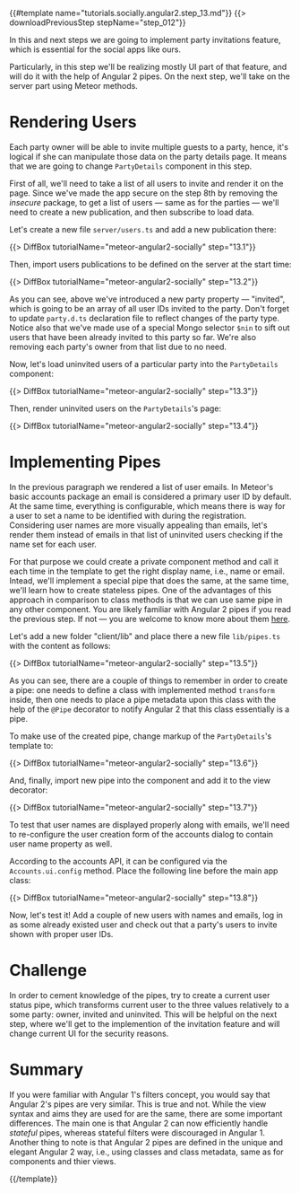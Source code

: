{{#template name="tutorials.socially.angular2.step_13.md"}}
{{> downloadPreviousStep stepName="step_012"}}

In this and next steps we are going to implement
party invitations feature, which is essential for the social apps like ours.

Particularly, in this step we'll be realizing mostly UI
part of that feature, and will do it with the help of Angular 2 pipes.
On the next step, we'll take on the server part using
Meteor methods.

# Rendering Users

Each party owner will be able to invite multiple guests to
a party, hence, it's logical if she can manipulate those data
on the party details page. It means that we are going to
change `PartyDetails` component in this step.

First of all, we'll need to take a list of all users to invite
and render it on the page. Since we've made the app secure on the step 8th by removing the _insecure_ package,
to get a list of users — same as for the parties — we'll need to create 
a new publication, and then subscribe to load data. 

Let's create a new file `server/users.ts` and add a new publication there:

{{> DiffBox tutorialName="meteor-angular2-socially" step="13.1"}}

Then, import users publications to be defined on the server at the start time:

{{> DiffBox tutorialName="meteor-angular2-socially" step="13.2"}}

As you can see, above we've introduced a new party property — "invited", which
is going to be an array of all user IDs invited to the party.
Don't forget to update `party.d.ts` declaration file to reflect changes of the party type.
Notice also that we've made use of a special Mongo selector `$nin` to sift out 
users that have been already invited to this party so far.
We're also removing each party's owner from that list due to no need.

Now, let's load uninvited users of a particular party into the `PartyDetails` component:

{{> DiffBox tutorialName="meteor-angular2-socially" step="13.3"}}

Then, render uninvited users on the `PartyDetails`'s page:

{{> DiffBox tutorialName="meteor-angular2-socially" step="13.4"}}

# Implementing Pipes

In the previous paragraph we rendered a list of user emails.
In Meteor's basic accounts package an email is considered a primary
user ID by default. At the same time, everything is configurable, which means there is way for a user to set a name to be 
identified with during the registration.
Considering user names are more visually appealing than emails,
let's render them instead of emails in that list of uninvited users
checking if the name set for each user.

For that purpose we could create a private component method
and call it each time in the template to get the right display name, i.e., name or email. Intead,
we'll implement a special pipe that does the same, at the same time,
we'll learn how to create stateless pipes. One of the advantages of this
approach in comparison to class methods is that we can use same pipe
in any other component.
You are likely familiar with Angular 2 pipes if
you read the previous step. If not — you are welcome to know more about them [here](https://angular.io/docs/ts/latest/guide/pipes.html).

Let's add a new folder "client/lib" and place there a new file `lib/pipes.ts`
with the content as follows:

{{> DiffBox tutorialName="meteor-angular2-socially" step="13.5"}}

As you can see, there are a couple of things to remember in order to create a pipe:
one needs to define a class with implemented method `transform` inside,
then one needs to place a pipe metadata upon this class with the help of
the `@Pipe` decorator to notify Angular 2 that this class essentially is a pipe.

To make use of the created pipe, change markup of the `PartyDetails`'s template to:

{{> DiffBox tutorialName="meteor-angular2-socially" step="13.6"}}

And, finally, import new pipe into the component and add it to the view decorator:

{{> DiffBox tutorialName="meteor-angular2-socially" step="13.7"}}

To test that user names are displayed properly along with emails,
we'll need to re-configure the user creation form of the accounts dialog to contain
user name property as well.

According to the accounts API, it can be configured via the `Accounts.ui.config` method.
Place the following line before the main app class:

{{> DiffBox tutorialName="meteor-angular2-socially" step="13.8"}}

Now, let's test it! Add a couple of new users with names and emails,
log in as some already existed user and check out that a party's users to 
invite shown with proper user IDs.

# Challenge

In order to cement knowledge of the pipes, try to create
a current user status pipe, which transforms current user to the three values relatively to a some party:
owner, invited and uninvited. This will be helpful on the next step,
where we'll get to the implemention of the invitation feature and will change
current UI for the security reasons.

# Summary

If you were familiar with Angular 1's filters concept,
you would say that Angular 2's pipes are very similar.
This is true and not. While the view syntax and aims they are
used for are the same, there are some important differences.
The main one is that Angular 2 can now efficiently handle 
_stateful_ pipes, whereas stateful filters were discouraged in Angular 1.
Another thing to note is that Angular 2 pipes are defined in the unique and elegant Angular 2 way, i.e.,
using classes and class metadata, same as for components and thier views.

{{/template}}

